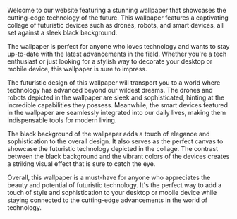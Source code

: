 <!--
Write me content for website with wallpaper "A wallpaper featuring a collage of futuristic technology such as drones, robots, and smart devices, set against a black background."
-->

<!--font:Montserrat-->

Welcome to our website featuring a stunning wallpaper that showcases the cutting-edge technology of the future. This wallpaper features a captivating collage of futuristic devices such as drones, robots, and smart devices, all set against a sleek black background.

The wallpaper is perfect for anyone who loves technology and wants to stay up-to-date with the latest advancements in the field. Whether you're a tech enthusiast or just looking for a stylish way to decorate your desktop or mobile device, this wallpaper is sure to impress.

The futuristic design of this wallpaper will transport you to a world where technology has advanced beyond our wildest dreams. The drones and robots depicted in the wallpaper are sleek and sophisticated, hinting at the incredible capabilities they possess. Meanwhile, the smart devices featured in the wallpaper are seamlessly integrated into our daily lives, making them indispensable tools for modern living.

The black background of the wallpaper adds a touch of elegance and sophistication to the overall design. It also serves as the perfect canvas to showcase the futuristic technology depicted in the collage. The contrast between the black background and the vibrant colors of the devices creates a striking visual effect that is sure to catch the eye.

Overall, this wallpaper is a must-have for anyone who appreciates the beauty and potential of futuristic technology. It's the perfect way to add a touch of style and sophistication to your desktop or mobile device while staying connected to the cutting-edge advancements in the world of technology.
